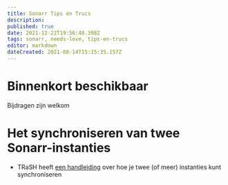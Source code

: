 ```yaml
---
title: Sonarr Tips en Trucs
description: 
published: true
date: 2021-12-22T19:56:48.398Z
tags: sonarr, needs-love, tips-en-trucs
editor: markdown
dateCreated: 2021-08-14T15:15:35.157Z
---
```


# Binnenkort beschikbaar

Bijdragen zijn welkom

# Het synchroniseren van twee Sonarr-instanties

- TRaSH heeft [een handleiding](https://trash-guides.info/Radarr/Tips/Sync-2-radarr-sonarr/) over hoe je twee (of meer) instanties kunt synchroniseren